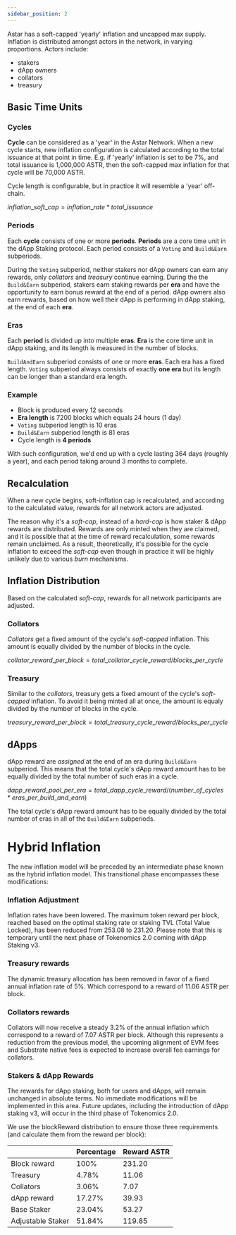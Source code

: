 ```yaml
---
sidebar_position: 2
---
```


Astar has a soft-capped 'yearly' inflation and uncapped max supply.
Inflation is distributed amongst actors in the network, in varying proportions.
Actors include:
* stakers
* dApp owners
* collators
* treasury


## Basic Time Units

### Cycles
**Cycle** can be considered as a 'year' in the Astar Network.
When a new cycle starts, new inflation configuration is calculated according to the total issuance at that point in time.
E.g. if 'yearly' inflation is set to be 7%, and total issuance is 1,000,000 ASTR, then the soft-capped max inflation for that
cycle will be 70,000 ASTR.

Cycle length is configurable, but in practice it will resemble a 'year' off-chain.

 $inflation\_soft\_cap = inflation\_rate * total\_issuance$

### Periods

Each **cycle** consists of one or more **periods**.
**Periods** are a core time unit in the dApp Staking protocol. Each period consists of a `Voting` and `Build&Earn` subperiods.

During the `Voting` subperiod, neither stakers nor dApp owners can earn any rewards, only _collators_ and _treasury_ continue earning.
During the the `Build&Earn` subperiod, stakers earn staking rewards per **era** and have the opportunity to earn bonus reward at the end of a period.
dApp owners also earn rewards, based on how well their dApp is performing in dApp staking, at the end of each **era**.

### Eras

Each **period** is divided up into multiple **eras**.
**Era** is the core time unit in dApp staking, and its length is measured in the number of blocks.

`BuildAndEarn` subperiod consists of one or more **eras**. Each era has a fixed length.
`Voting` subperiod always consists of exactly **one era** but its length can be longer than a standard era length.

### Example

* Block is produced every 12 seconds
* **Era length** is 7200 blocks which equals 24 hours (1 day)
* `Voting` subperiod length is 10 eras
* `Build&Earn` subperiod length is 81 eras
* Cycle length is **4 periods**

With such configuration, we'd end up with a cycle lasting 364 days (roughly a year), and each period taking around 3 months to complete.

## Recalculation

When a new cycle begins, soft-inflation cap is recalculated, and according to the calculated value, rewards for all network actors are adjusted.

The reason why it's a _soft-cap_, instead of a _hard-cap_ is how staker & dApp rewards are distributed.
Rewards are only minted when they are claimed, and it is possible that at the time of reward recalculation, some rewards remain unclaimed.
As a result, theoretically, it's possible for the cycle inflation to exceed the _soft-cap_ even though in practice it will be highly unlikely
due to various _burn_ mechanisms.

## Inflation Distribution

Based on the calculated _soft-cap_, rewards for all network participants are adjusted.

### Collators

_Collators_ get a fixed amount of the cycle's _soft-capped_ inflation.
This amount is equally divided by the number of blocks in the cycle.

$collator\_reward\_per\_block = total\_collator\_cycle\_reward / blocks\_per\_cycle$

### Treasury

Similar to the _collators_, treasury gets a fixed amount of the cycle's _soft-capped_ inflation.
To avoid it being minted all at once, the amount is equaly divided by the number of blocks in the cycle.

$treasury\_reward\_per\_block = total\_treasury\_cycle\_reward / blocks\_per\_cycle$

## dApps

dApp reward are _assigned_ at the end of an era during `Build&Earn` subperiod.
This means that the total cycle's dApp reward amount has to be equally divided by the total number of such eras in a cycle.

$dapp\_reward\_pool\_per\_era = total\_dapp\_cycle\_reward / (number\_of\_cycles * eras\_per\_build\_and\_earn)$

The total cycle's dApp reward amount has to be equally divided by the total number of eras in all of the `Build&Earn` subperiods.

# Hybrid Inflation

The new inflation model will be preceded by an intermediate phase known as the hybrid inflation model. This transitional phase encompasses these modifications:

### Inflation Adjustment

Inflation rates have been lowered. The maximum token reward per block, reached based on the optimal staking rate or staking TVL (Total Value Locked), has been reduced from 253.08 to 231.20. Please note that this is temporary until the next phase of Tokenomics 2.0 coming with dApp Staking v3.

### Treasury rewards

The dynamic treasury allocation has been removed in favor of a fixed annual inflation rate of 5%. Which correspond to a reward of 11.06 ASTR per block.

### Collators rewards

Collators will now receive a steady 3.2% of the annual inflation which correspond to a reward of 7.07 ASTR per block. Although this represents a reduction from the previous model, the upcoming alignment of EVM fees and Substrate native fees is expected to increase overall fee earnings for collators.

### Stakers & dApp Rewards

The rewards for dApp staking, both for users and dApps, will remain unchanged in absolute terms. No immediate modifications will be implemented in this area. Future updates, including the introduction of dApp staking v3, will occur in the third phase of Tokenomics 2.0.

We use the blockReward distribution to ensure those three requirements (and calculate them from the reward per block):

|                  | Percentage | Reward ASTR |
|------------------|------------|-------------|
| Block reward     | 100%       | 231.20      |
| Treasury         | 4.78%      | 11.06       |
| Collators        | 3.06%      | 7.07        |
| dApp reward      | 17.27%     | 39.93       |
| Base Staker      | 23.04%     | 53.27       |
| Adjustable Staker | 51.84%     | 119.85      |
